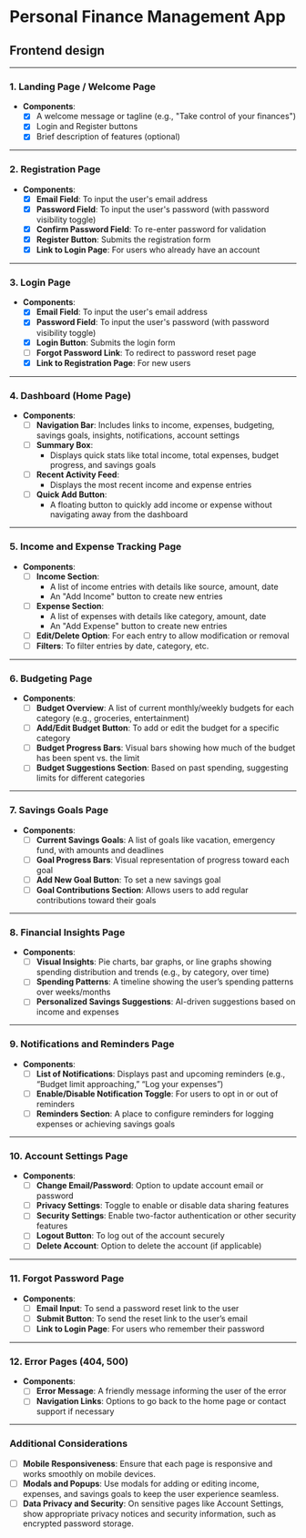 # **Personal Finance Management App**

## Frontend design

---

### 1. **Landing Page / Welcome Page**

- **Components**:
  - [x] A welcome message or tagline (e.g., "Take control of your finances")
  - [x] Login and Register buttons
  - [x] Brief description of features (optional)

---

### 2. **Registration Page**

- **Components**:
  - [x] **Email Field**: To input the user's email address
  - [x] **Password Field**: To input the user's password (with password visibility toggle)
  - [x] **Confirm Password Field**: To re-enter password for validation
  - [x] **Register Button**: Submits the registration form
  - [x] **Link to Login Page**: For users who already have an account

---

### 3. **Login Page**

- **Components**:
  - [x] **Email Field**: To input the user's email address
  - [x] **Password Field**: To input the user's password (with password visibility toggle)
  - [x] **Login Button**: Submits the login form
  - [ ] **Forgot Password Link**: To redirect to password reset page
  - [x] **Link to Registration Page**: For new users

---

### 4. **Dashboard (Home Page)**

- **Components**:
  - [ ] **Navigation Bar**: Includes links to income, expenses, budgeting, savings goals, insights, notifications, account settings
  - [ ] **Summary Box**:
    - Displays quick stats like total income, total expenses, budget progress, and savings goals
  - [ ] **Recent Activity Feed**:
    - Displays the most recent income and expense entries
  - [ ] **Quick Add Button**:
    - A floating button to quickly add income or expense without navigating away from the dashboard

---

### 5. **Income and Expense Tracking Page**

- **Components**:
  - [ ] **Income Section**:
    - A list of income entries with details like source, amount, date
    - An "Add Income" button to create new entries
  - [ ] **Expense Section**:
    - A list of expenses with details like category, amount, date
    - An "Add Expense" button to create new entries
  - [ ] **Edit/Delete Option**: For each entry to allow modification or removal
  - [ ] **Filters**: To filter entries by date, category, etc.

---

### 6. **Budgeting Page**

- **Components**:
  - [ ] **Budget Overview**: A list of current monthly/weekly budgets for each category (e.g., groceries, entertainment)
  - [ ] **Add/Edit Budget Button**: To add or edit the budget for a specific category
  - [ ] **Budget Progress Bars**: Visual bars showing how much of the budget has been spent vs. the limit
  - [ ] **Budget Suggestions Section**: Based on past spending, suggesting limits for different categories

---

### 7. **Savings Goals Page**

- **Components**:
  - [ ] **Current Savings Goals**: A list of goals like vacation, emergency fund, with amounts and deadlines
  - [ ] **Goal Progress Bars**: Visual representation of progress toward each goal
  - [ ] **Add New Goal Button**: To set a new savings goal
  - [ ] **Goal Contributions Section**: Allows users to add regular contributions toward their goals

---

### 8. **Financial Insights Page**

- **Components**:
  - [ ] **Visual Insights**: Pie charts, bar graphs, or line graphs showing spending distribution and trends (e.g., by category, over time)
  - [ ] **Spending Patterns**: A timeline showing the user’s spending patterns over weeks/months
  - [ ] **Personalized Savings Suggestions**: AI-driven suggestions based on income and expenses

---

### 9. **Notifications and Reminders Page**

- **Components**:
  - [ ] **List of Notifications**: Displays past and upcoming reminders (e.g., “Budget limit approaching,” “Log your expenses”)
  - [ ] **Enable/Disable Notification Toggle**: For users to opt in or out of reminders
  - [ ] **Reminders Section**: A place to configure reminders for logging expenses or achieving savings goals

---

### 10. **Account Settings Page**

- **Components**:
  - [ ] **Change Email/Password**: Option to update account email or password
  - [ ] **Privacy Settings**: Toggle to enable or disable data sharing features
  - [ ] **Security Settings**: Enable two-factor authentication or other security features
  - [ ] **Logout Button**: To log out of the account securely
  - [ ] **Delete Account**: Option to delete the account (if applicable)

---

### 11. **Forgot Password Page**

- **Components**:
  - [ ] **Email Input**: To send a password reset link to the user
  - [ ] **Submit Button**: To send the reset link to the user’s email
  - [ ] **Link to Login Page**: For users who remember their password

---

### 12. **Error Pages (404, 500)**

- **Components**:
  - [ ] **Error Message**: A friendly message informing the user of the error
  - [ ] **Navigation Links**: Options to go back to the home page or contact support if necessary

---

### Additional Considerations

- [ ] **Mobile Responsiveness**: Ensure that each page is responsive and works smoothly on mobile devices.
- [ ] **Modals and Popups**: Use modals for adding or editing income, expenses, and savings goals to keep the user experience seamless.
- [ ] **Data Privacy and Security**: On sensitive pages like Account Settings, show appropriate privacy notices and security information, such as encrypted password storage.
